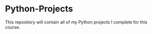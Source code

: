 # Python-Projects

This repository will contain all of my Python projects I complete for this course. 
